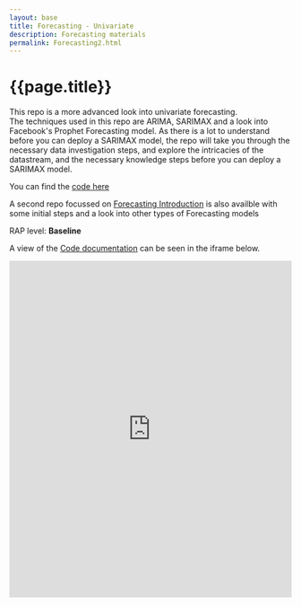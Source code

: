 ```yaml
---
layout: base 
title: Forecasting - Univariate
description: Forecasting materials
permalink: Forecasting2.html
---
```


# {{page.title}}

This repo is a more advanced look into univariate forecasting.  
The techniques used in this repo are ARIMA, SARIMAX and a look into Facebook's Prophet Forecasting model. 
As there is a lot to understand before you can deploy a SARIMAX model, the repo will take you through the necessary data investigation steps, and explore the intricacies of the datastream, and the necessary knowledge steps before you can deploy a SARIMAX model. 

You can find the [code here](https://github.com/nhsx/Time_Series_Forecasting_MS)

A second repo focussed on <a href="/DataScience/ReusableCode/Forecasting1">Forecasting Introduction</a> is also availble with some initial steps and a look into other types of Forecasting models

RAP level: **Baseline**

A view of the [Code documentation](https://nhsx.github.io/Time_Series_Forecasting_MS/py_files/pipeline_dummy/) can be seen in the iframe below.

<iframe src="https://nhsx.github.io/Time_Series_Forecasting_MS/py_files/pipeline_dummy/" width="100%" height="600" frameborder="0" scrolling="yes"></iframe>